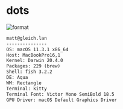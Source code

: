 
# dots

![format](https://github.com/Matt-Gleich/dots/workflows/format/badge.svg)

```txt
matt@gleich.lan 
--------------- 
OS: macOS 11.3.1 x86_64 
Host: MacBookPro16,1 
Kernel: Darwin 20.4.0 
Packages: 229 (brew) 
Shell: fish 3.2.2 
DE: Aqua 
WM: Rectangle 
Terminal: kitty 
Terminal Font: Victor Mono SemiBold 18.5 
GPU Driver: macOS Default Graphics Driver 
```
